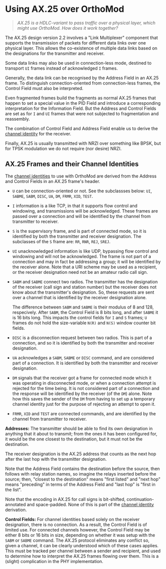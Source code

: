 # Using AX.25 over OrthoMod

> *AX.25 is a HDLC-variant to pass traffic over a physical
> layer, which might use OrthoMod.  How does it work together?*

The AX.25 design version 2.2 involves a "Link Multiplexer" component
that supports the transmission of packets for different data links
over one physical layer.  This allows the co-existence of multiple
data links based on the designations for the transmitter and receiver.

Some data links may also be used in connection-less mode, destined
to transport `UI` frames instead of acknowledged `I` frames.

Generally, the data link can be recognised by the Address Field in an
AX.25 frame.  To distinguish connection-oriented from connection-less
frames, the Control Field must also be interpreted.

Even fragmented frames build the fragments as normal AX.25 frames
that happen to set a special value in the PID Field and introduce a
corresponding interpretation for the Information Field.  But the
Address and Control Fields are set as for `I` and `UI` frames that
were not subjected to fragmentation and reassembly.

The combination of Control Field and Address Field enable us to
derive the
[channel identity](ChannelIdentity.md)
for the receiver.

Finally, AX.25 is usually transmitted with NRZI over something like
BPSK, but for TPSK modulation we do not require (nor desire) NRZI.


## AX.25 Frames and their Channel Identities

The
[channel identities](ChannelIdentity.md)
to use with OrthoMod are derived from the Address and Control Fields
in an AX.25 frame's header.

  * `U` can be connection-oriented or not.  See the subclassses
    below: `UI`, `SABME`, `SABM`, `DISC`, `UA`, `DM`, `FRMR`,
    `XID`, `TEST`.

  * `I` information is a like TCP, in that it supports flow control and
    windowing, and transmissions will be acknowledged.  These frames
    are passed over a connection and will be identified by the
    channel from transmitter to receiver.

  * `S` is the supervisory frame, and is part of connected mode, so
    it is identified by both the transmitter and receiver designation.
    The subclasses of the `S` frame are: `RR`, `RNR`, `REJ`, `SREJ`.

  * `UI` unacknowledged information is like UDP, bypassing flow control
    and windowing and will not be acknowledged.  The frame is not part
    of a connection and may in fact be addressing a group; it will be
    identified by the receiver alone.  Note that a URI scheme may be
    used as a recipient, or the receiver designation need not be an
    amateur radio call sign.

  * `SABM` and `SABME` connect two radios.  The transmitter has
    the designation of the receiver (call sign and station
    number) but the receiver does not know about the transmitter's
    designation.  So, these requests are sent over a channel that
    is identified by the receiver designation alone.

    The difference between `SABM` and `SABME` is their modulus of
    8 and 128, respecively.  After `SABM`, the Control Field is
    8 bits long, and after `SABME` it is 16 bits long.  This impacts
    the control fields for `I` and `S` frames; `U` frames do not hold
    the size-variable `N(R)` and `N(S)` window counter bit fields.

  * `DISC` is a disconnection request between two radios.
    This is part of a connection, and so it is identified by both
    the transmitter and receiver designation.

  * `UA` acknowledges a `SABM`, `SABME` or `DISC` command, and are
    considered part of a connection.  It is identified by both the
    transmitter and receiver designation.

  * `DM` signals that the receiver got a frame for connected mode
    which it was operating in disconnected mode, or when a connection
    attempt is rejected for the time being.  It is not considered
    part of a connection and the response will be identified by
    the receiver (of the `DM`) alone.  Note how this saves the sender
    of the `DM` from having to set up a temporary channel identity
    just for the purpose of rejecting an attempt to open it.

  * `FRMR`, `XID` and `TEST`
    are connected commands, and are identified by the channel
    from transmitter to receiver.

**Addresses:**
The transmitter should be able to find its own designation in
anything that it about to transmit; from the ones it has been
configured for, it would be the one closest to the destination,
but it must not be the destination.

The receiver designation is the AX.25 address that counts as the
next hop after the last hop with the transmitter designation.

Note that the Address Field contains the destination before the
source, then follows with relay station names, so imagine the
relays inserted before the source; then, "closest to the destination"
means "first listed" and "next hop" means "preceding" in terms of
the Address Field and "last hop" is "first in the list".

Note that the encoding in AX.25 for call signs is bit-shifted,
continuation-annotated and space-padded.  None of this is part
of the
[channel identity](ChannelIdentity.md)
derivation.

**Control Fields:**
For channel identities based solely on the receiver designation,
there is no connection.  As a result, the Control Field is of
limited use.  For connected channels however, the Control Field
may be either 8 bits or 16 bits in size, depending on whether it
was setup with the `SABM` or `SABME` command.  The AX.25 protocol
eliminates any conflict so, given a channel, it can be clearly
understood which of these cases applies.  This must be tracked
per channel between a sender and recipient, and used to determine
how to interpret the AX.25 frames flowing over them.  This is a
(slight) complication in the PHY implementation.

